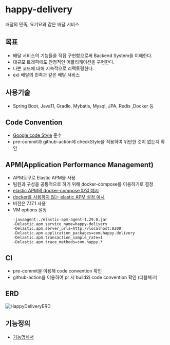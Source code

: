 # happy-delivery
배달의 민족, 요기요와 같은 배달 서비스


## 목표
* 배달 서비스의 기능들을 직접 구현함으로써 Backend System을 이해한다.
* 대규모 트래픽에도 안정적인 어플리케이션을 구현한다.
* 나쁜 코드에 대해 지속적으로 리팩토링한다.
* ex) 배달의 민족과 같은 배달 서비스

## 사용기술
* Spring Boot, Java11, Gradle, Mybatis, Mysql, JPA, Redis ,Docker 등

## Code Convention
* [Google code Style](https://google.github.io/styleguide/javaguide.html) 준수
* pre-commit과 github-action에 checkStyle을 적용하여 위반한 것이 없는지 확인

## APM(Application Performance Management)
* APM도구로 Elastic APM을 사용
* 팀원과 구성을 공통적으로 하기 위해 docker-compose를 이용하기로 결정
* [elastic APM의 docker-compose 파일 예시](https://www.elastic.co/guide/en/apm/get-started/current/quick-start-overview.html)
* [docker를 사용하지 않는 elastic APM 설정 예시](https://oopsys.tistory.com/m/284)
* 버전은 7.17.1 사용
* VM options 설정
  ```
  -javaagent:./elastic-apm-agent-1.29.0.jar
  -Delastic.apm.service_name=happy-delivery
  -Delastic.apm.server_urls=http://localhost:8200
  -Delastic.apm.application_packages=com.happy.delivery
  -Delastic.apm.transaction_sample_rate=1
  -Delastic.apm.trace_methods=com.happy.*
  ```

## CI
* pre-commit을 이용해 code convention 확인
* github-action을 이용하여 pr 시 build와 code convention 확인 (더블체크)

## ERD
![HappyDeliveryERD](https://user-images.githubusercontent.com/91924087/167279527-aa57b4a9-ae5d-4678-8c48-092a4c11b2c1.jpg)

## 기능정의
* [기능명세서](https://github.com/f-lab-edu/happy-delivery/wiki/기능-명세서)
